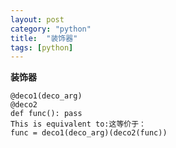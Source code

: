 ```yaml
---
layout: post
category: "python"
title:  "装饰器"
tags: [python]
---
```


**装饰器**

```
@deco1(deco_arg)
@deco2
def func(): pass
This is equivalent to:这等价于：
func = deco1(deco_arg)(deco2(func))
```

```python
